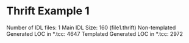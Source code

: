 # Thrift Example 1
Number of IDL files: 1
Main IDL Size: 160 (file1.thrift)
Non-templated Generated LOC in *.tcc: 4647
Templated Generated LOC in *.tcc: 2972
